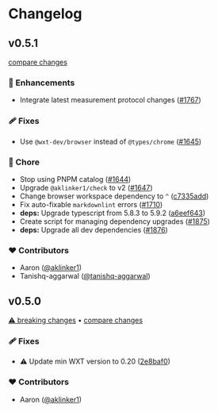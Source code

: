 # Changelog

## v0.5.1

[compare changes](https://github.com/wxt-dev/wxt/compare/analytics-v0.5.0...analytics-v0.5.1)

### 🚀 Enhancements

- Integrate latest measurement protocol changes ([#1767](https://github.com/wxt-dev/wxt/pull/1767))

### 🩹 Fixes

- Use `@wxt-dev/browser` instead of `@types/chrome` ([#1645](https://github.com/wxt-dev/wxt/pull/1645))

### 🏡 Chore

- Stop using PNPM catalog ([#1644](https://github.com/wxt-dev/wxt/pull/1644))
- Upgrade `@aklinker1/check` to v2 ([#1647](https://github.com/wxt-dev/wxt/pull/1647))
- Change browser workspace dependency to `^` ([c7335add](https://github.com/wxt-dev/wxt/commit/c7335add))
- Fix auto-fixable `markdownlint` errors ([#1710](https://github.com/wxt-dev/wxt/pull/1710))
- **deps:** Upgrade typescript from 5.8.3 to 5.9.2 ([a6eef643](https://github.com/wxt-dev/wxt/commit/a6eef643))
- Create script for managing dependency upgrades ([#1875](https://github.com/wxt-dev/wxt/pull/1875))
- **deps:** Upgrade all dev dependencies ([#1876](https://github.com/wxt-dev/wxt/pull/1876))

### ❤️ Contributors

- Aaron ([@aklinker1](https://github.com/aklinker1))
- Tanishq-aggarwal ([@tanishq-aggarwal](https://github.com/tanishq-aggarwal))

## v0.5.0

[⚠️ breaking changes](https://wxt.dev/guide/resources/upgrading.html) &bull; [compare changes](https://github.com/wxt-dev/wxt/compare/analytics-v0.4.1...analytics-v0.5.0)

### 🩹 Fixes

- ⚠️  Update min WXT version to 0.20 ([2e8baf0](https://github.com/wxt-dev/wxt/commit/2e8baf0))

### ❤️ Contributors

- Aaron ([@aklinker1](https://github.com/aklinker1))